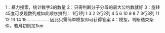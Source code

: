 1：暴力搜索，统计数字2的数量 
2：只需判断分子分母的最大公约数就好 
3：旋转45度可发现数列成如此顺序排列： 1行1列 1 3 2 2行2列 4 5 6 10 9 8 7 3行3列 11 12 13 14 15 ................. 因此只需简单模拟即可获得答案 
4：模拟，判断结束条件，若月初则加1km